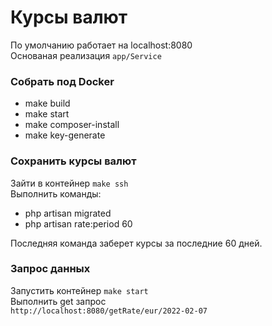 # Курсы валют
По умолчанию работает на localhost:8080 \
Основаная реализация `app/Service`

### Собрать под Docker
- make build
- make start
- make composer-install
- make key-generate

### Сохранить курсы валют
Зайти в контейнер `make ssh`\
Выполнить команды:
- php artisan migrated
- php artisan rate:period 60

Последняя команда заберет курсы за  последние 60 дней.

### Запрос данных
Запустить контейнер `make start`\
Выполнить get запрос \
`http://localhost:8080/getRate/eur/2022-02-07`
